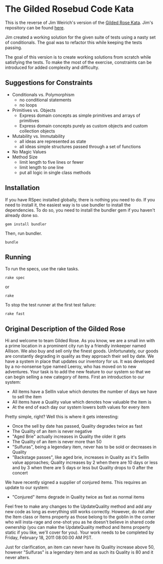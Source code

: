 # The Gilded Rosebud Code Kata

This is the reverse of Jim Weirich's version of the
[Gilded Rose Kata](http://iamnotmyself.com/2011/02/13/refactor-this-the-gilded-rose-kata/).
Jim's repository can be found
[here](https://github.com/jimweirich/gilded_rose_kata).

Jim created a working solution for the given suite of tests using a nasty set of
conditionals. The goal was to refactor this while keeping the tests passing.

The goal of this version is to create working solutions from scratch while
satisfying the tests. To make the most of the exercise, constraints can be
introduced for added complexity and difficulty.

## Suggestions for Constraints

* Conditionals vs. Polymorphism
    * no conditional statements
    * no loops
* Primitives vs. Objects
    * Express domain concepts as simple primitives and arrays of primitives
    * Express domain concepts purely as custom objects and custom collection
      objects
* Mutability vs. Immutability
    * all ideas are represented as state
    * all ideas simple structures passed through a set of functions
* No Magic Values
* Method Size
    * limit length to five lines or fewer
    * limit length to one line
    * put all logic in single class methods

## Installation

If you have RSpec installed globally, there is nothing you need to do. If you
need to install it, the easiest way is to use bundler to install the
dependencies. To do so, you need to install the bundler gem if you haven't
already done so.

    gem install bundler

Then, run bundler.

    bundle

## Running

To run the specs, use the rake tasks.

    rake spec

or

    rake
    
To stop the test runner at the first test failure:

    rake fast

## Original Description of the Gilded Rose

Hi and welcome to team Gilded Rose. As you know, we are a small inn with a prime
location in a prominent city run by a friendly innkeeper named Allison. We also
buy and sell only the finest goods. Unfortunately, our goods are constantly
degrading in quality as they approach their sell by date. We have a system in
place that updates our inventory for us. It was developed by a no-nonsense type
named Leeroy, who has moved on to new adventures. Your task is to add the new
feature to our system so that we can begin selling a new category of items.
First an introduction to our system:

- All items have a SellIn value which denotes the number of days we have to sell
  the item
- All items have a Quality value which denotes how valuable the item is
- At the end of each day our system lowers both values for every item

Pretty simple, right? Well this is where it gets interesting:

- Once the sell by date has passed, Quality degrades twice as fast
- The Quality of an item is never negative
- "Aged Brie" actually increases in Quality the older it gets
- The Quality of an item is never more than 50
- "Sulfuras", being a legendary item, never has to be sold or decreases in
  Quality
- "Backstage passes", like aged brie, increases in Quality as it's SellIn value
  approaches; Quality increases by 2 when there are 10 days or less and by 3
  when there are 5 days or less but Quality drops to 0 after the concert

We have recently signed a supplier of conjured items. This requires an update to
our system:

- "Conjured" items degrade in Quality twice as fast as normal items

Feel free to make any changes to the UpdateQuality method and add any new code
as long as everything still works correctly. However, do not alter the Item
class or Items property as those belong to the goblin in the corner who will
insta-rage and one-shot you as he doesn't believe in shared code ownership (you
can make the UpdateQuality method and Items property static if you like, we'll
cover for you). Your work needs to be completed by Friday, February 18, 2011
08:00:00 AM PST.

Just for clarification, an item can never have its Quality increase above 50,
however "Sulfuras" is a legendary item and as such its Quality is 80 and it
never alters.
